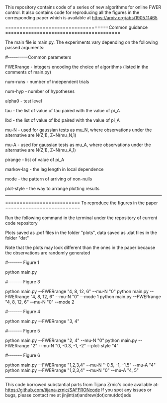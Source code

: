 This repository contains code of a series of new algorithms for online FWER control. 
It also contains code for reproducing all the figures in the corresponding paper which is available at https://arxiv.org/abs/1905.11465

====================================Common guidance ========================================

The main file is main.py. The experiments vary depending on the following passed arguments:  

#----------Common parameters  
 
FWERrange - integers encoding the choice of algorithms (listed in the comments of main.py)  

num-runs - number of independent trials  

num-hyp - number of hypotheses  

alpha0 - test level  

tau - the list of value of tau paired with the value of pi_A  

lbd - the list of value of lbd paired with the value of pi_A  

mu-N - used for gaussian tests as mu_N, where observations under the alternative are N(Z,1), Z~N(mu_N,1)  

mu-A - used for gaussian tests as mu_A, where observations under the alternative are N(Z,1), Z~N(mu_A,1)  

pirange - list of value of pi_A  

markov-lag - the lag length in local dependence

mode - the pattern of arriving of non-nulls

plot-style - the way to arrange plotting results

**************************************************************************************************************************  


========================== To reproduce the figures in the paper ==========================   

Run the following command in the terminal under the repository of current code repository  

Plots saved as .pdf files in the folder "plots", data saved as .dat files in the folder "dat"  

Note that the plots may look different than the ones in the paper because the observations are randomly generated  

#------- Figure 1  

python main.py
 
#------- Figure 3  

python main.py --FWERrange "4, 8, 12, 6" --mu-N "0"
python main.py --FWERrange "4, 8, 12, 6" --mu-N "0" --mode 1
python main.py --FWERrange "4, 8, 12, 6" --mu-N "0" --mode 2

#------- Figure 4  

python main.py --FWERrange "3, 4"

#------- Figure 5

python main.py --FWERrange "2, 4" --mu-N "0"
python main.py --FWERrange "2" --mu-N "0, -0.3, -1, -2" --plot-style "4"
      
#------- Figure 6

python main.py --FWERrange "1,2,3,4" --mu-N "-0.5, -1, -1.5" --mu-A "4"  
python main.py --FWERrange "1,2,3,4" --mu-N "0" --mu-A "4, 5"

--------------------------------------------------------------------------------------------------------------------------------------------  

This code borrowed substantial parts from Tijana Zrnic's code available at: https://github.com/tijana-zrnic/SAFFRONcode
If you spot any issues or bugs, please contact me at jinjint(at)andrew(dot)cmu(dot)edu

